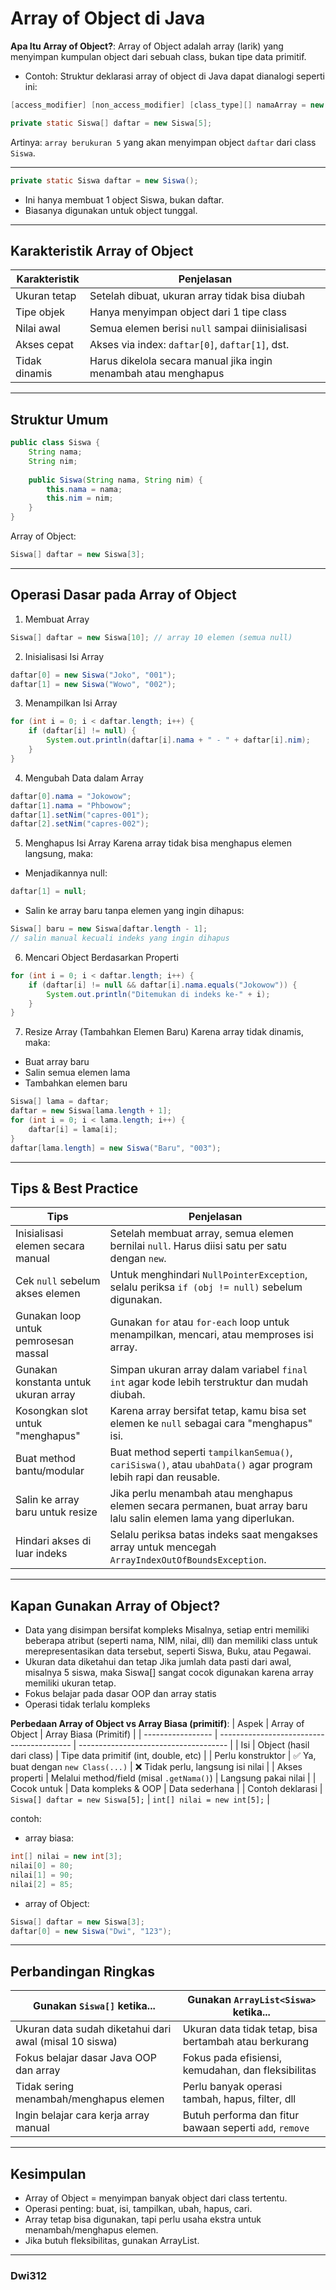 # Array of Object di Java
**Apa Itu Array of Object?**:
Array of Object adalah array (larik) yang menyimpan kumpulan object dari sebuah class, bukan tipe data primitif.
- Contoh:
Struktur deklarasi array of object di Java dapat dianalogi seperti ini:

```java
[access_modifier] [non_access_modifier] [class_type][] namaArray = new [class_type][ukuran];

```

```java
private static Siswa[] daftar = new Siswa[5];

```
Artinya: `array berukuran 5` yang akan menyimpan object `daftar` dari class `Siswa`.

---
```java
private static Siswa daftar = new Siswa();

```
- Ini hanya membuat 1 object Siswa, bukan daftar.
- Biasanya digunakan untuk object tunggal.

---

## Karakteristik Array of Object
| Karakteristik | Penjelasan                                                      |
| ------------- | --------------------------------------------------------------- |
| Ukuran tetap  | Setelah dibuat, ukuran array tidak bisa diubah                  |
| Tipe objek    | Hanya menyimpan object dari 1 tipe class                        |
| Nilai awal    | Semua elemen berisi `null` sampai diinisialisasi                |
| Akses cepat   | Akses via index: `daftar[0]`, `daftar[1]`, dst.                 |
| Tidak dinamis | Harus dikelola secara manual jika ingin menambah atau menghapus |

---

## Struktur Umum
```java
public class Siswa {
    String nama;
    String nim;
    
    public Siswa(String nama, String nim) {
        this.nama = nama;
        this.nim = nim;
    }
}

```
Array of Object:
```java
Siswa[] daftar = new Siswa[3];

```
---

## Operasi Dasar pada Array of Object
1. Membuat Array
```java
Siswa[] daftar = new Siswa[10]; // array 10 elemen (semua null)

```
2. Inisialisasi Isi Array
```java
daftar[0] = new Siswa("Joko", "001");
daftar[1] = new Siswa("Wowo", "002");

```
3. Menampilkan Isi Array
```java
for (int i = 0; i < daftar.length; i++) {
    if (daftar[i] != null) {
        System.out.println(daftar[i].nama + " - " + daftar[i].nim);
    }
}

```
4. Mengubah Data dalam Array
```java
daftar[0].nama = "Jokowow";
daftar[1].nama = "Phbowow";
daftar[1].setNim("capres-001");
daftar[2].setNim("capres-002");

```
5. Menghapus Isi Array
Karena array tidak bisa menghapus elemen langsung, maka:
- Menjadikannya null:
```java
daftar[1] = null;

```
- Salin ke array baru tanpa elemen yang ingin dihapus:
```java
Siswa[] baru = new Siswa[daftar.length - 1];
// salin manual kecuali indeks yang ingin dihapus

```
6. Mencari Object Berdasarkan Properti
```java
for (int i = 0; i < daftar.length; i++) {
    if (daftar[i] != null && daftar[i].nama.equals("Jokowow")) {
        System.out.println("Ditemukan di indeks ke-" + i);
    }
}

```
7. Resize Array (Tambahkan Elemen Baru)
Karena array tidak dinamis, maka:
- Buat array baru
- Salin semua elemen lama
- Tambahkan elemen baru
```java
Siswa[] lama = daftar;
daftar = new Siswa[lama.length + 1];
for (int i = 0; i < lama.length; i++) {
    daftar[i] = lama[i];
}
daftar[lama.length] = new Siswa("Baru", "003");

```

---

## Tips & Best Practice
| Tips                                 | Penjelasan                                                                                                         |
| ------------------------------------ | ------------------------------------------------------------------------------------------------------------------ |
| Inisialisasi elemen secara manual    | Setelah membuat array, semua elemen bernilai `null`. Harus diisi satu per satu dengan `new`.                       |
| Cek `null` sebelum akses elemen      | Untuk menghindari `NullPointerException`, selalu periksa `if (obj != null)` sebelum digunakan.                     |
| Gunakan loop untuk pemrosesan massal | Gunakan `for` atau `for-each` loop untuk menampilkan, mencari, atau memproses isi array.                           |
| Gunakan konstanta untuk ukuran array | Simpan ukuran array dalam variabel `final int` agar kode lebih terstruktur dan mudah diubah.                       |
| Kosongkan slot untuk "menghapus"     | Karena array bersifat tetap, kamu bisa set elemen ke `null` sebagai cara "menghapus" isi.                          |
| Buat method bantu/modular            | Buat method seperti `tampilkanSemua()`, `cariSiswa()`, atau `ubahData()` agar program lebih rapi dan reusable.     |
| Salin ke array baru untuk resize     | Jika perlu menambah atau menghapus elemen secara permanen, buat array baru lalu salin elemen lama yang diperlukan. |
| Hindari akses di luar indeks         | Selalu periksa batas indeks saat mengakses array untuk mencegah `ArrayIndexOutOfBoundsException`.                  |


---

## Kapan Gunakan Array of Object?
- Data yang disimpan bersifat kompleks
Misalnya, setiap entri memiliki beberapa atribut (seperti nama, NIM, nilai, dll) dan memiliki class untuk merepresentasikan data tersebut, seperti Siswa, Buku, atau Pegawai.
- Ukuran data diketahui dan tetap
Jika jumlah data pasti dari awal, misalnya 5 siswa, maka Siswa[] sangat cocok digunakan karena array memiliki ukuran tetap.
- Fokus belajar pada dasar OOP dan array statis
- Operasi tidak terlalu kompleks

**Perbedaan Array of Object vs Array Biasa (primitif)**:
| Aspek             | Array of Object                           | Array Biasa (Primitif)                |
| ----------------- | ----------------------------------------- | ------------------------------------- |
| Isi               | Object (hasil dari class)                 | Tipe data primitif (int, double, etc) |
| Perlu konstruktor | ✅ Ya, buat dengan `new Class(...)`        | ❌ Tidak perlu, langsung isi nilai     |
| Akses properti    | Melalui method/field (misal `.getNama()`) | Langsung pakai nilai                  |
| Cocok untuk       | Data kompleks & OOP                       | Data sederhana                        |
| Contoh deklarasi  | `Siswa[] daftar = new Siswa[5];`          | `int[] nilai = new int[5];`           |

contoh:
- array biasa:
```java
int[] nilai = new int[3];
nilai[0] = 80;
nilai[1] = 90;
nilai[2] = 85;

```
- array of Object:
```java
Siswa[] daftar = new Siswa[3];
daftar[0] = new Siswa("Dwi", "123");

```
---

## Perbandingan Ringkas
| Gunakan `Siswa[]` ketika...                            | Gunakan `ArrayList<Siswa>` ketika...                    |
| ------------------------------------------------------ | ------------------------------------------------------- |
| Ukuran data sudah diketahui dari awal (misal 10 siswa) | Ukuran data tidak tetap, bisa bertambah atau berkurang  |
| Fokus belajar dasar Java OOP dan array                 | Fokus pada efisiensi, kemudahan, dan fleksibilitas      |
| Tidak sering menambah/menghapus elemen                 | Perlu banyak operasi tambah, hapus, filter, dll         |
| Ingin belajar cara kerja array manual                  | Butuh performa dan fitur bawaan seperti `add`, `remove` |

---

## Kesimpulan
- Array of Object = menyimpan banyak object dari class tertentu.
- Operasi penting: buat, isi, tampilkan, ubah, hapus, cari.
- Array tetap bisa digunakan, tapi perlu usaha ekstra untuk menambah/menghapus elemen.
- Jika butuh fleksibilitas, gunakan ArrayList.

---

### Dwi312
